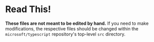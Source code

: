 # Read This!

**These files are not meant to be edited by hand.**
If you need to make modifications, the respective files should be changed within the `microsoft/typescript` repository's top-level `src` directory.
